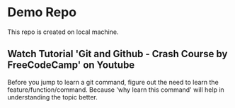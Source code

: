 # Demo Repo

This repo is created on local machine.

## Watch Tutorial 'Git and Github - Crash Course by FreeCodeCamp' on Youtube

Before you jump to learn a git command, figure out the need to learn the feature/function/command. Because 'why learn this command' will help in understanding the topic better.
